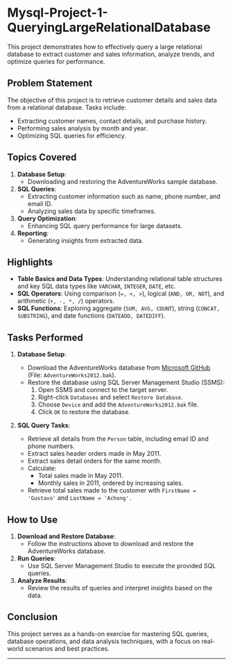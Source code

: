 # Mysql-Project-1-QueryingLargeRelationalDatabase
This project demonstrates how to effectively query a large relational database to extract customer and sales information, analyze trends, and optimize queries for performance.

## Problem Statement

The objective of this project is to retrieve customer details and sales data from a relational database. Tasks include:
- Extracting customer names, contact details, and purchase history.
- Performing sales analysis by month and year.
- Optimizing SQL queries for efficiency.

## Topics Covered

1. **Database Setup**:
   - Downloading and restoring the AdventureWorks sample database.
2. **SQL Queries**:
   - Extracting customer information such as name, phone number, and email ID.
   - Analyzing sales data by specific timeframes.
3. **Query Optimization**:
   - Enhancing SQL query performance for large datasets.
4. **Reporting**:
   - Generating insights from extracted data.

## Highlights

- **Table Basics and Data Types**: Understanding relational table structures and key SQL data types like `VARCHAR`, `INTEGER`, `DATE`, etc.
- **SQL Operators**: Using comparison (`=, <, >`), logical (`AND, OR, NOT`), and arithmetic (`+, -, *, /`) operators.
- **SQL Functions**: Exploring aggregate (`SUM, AVG, COUNT`), string (`CONCAT, SUBSTRING`), and date functions (`DATEADD, DATEDIFF`).

## Tasks Performed

1. **Database Setup**:
   - Download the AdventureWorks database from [Microsoft GitHub](https://github.com/Microsoft/sql-server-samples/releases/tag/adventureworks) (File: `AdventureWorks2012.bak`).
   - Restore the database using SQL Server Management Studio (SSMS):
     1. Open SSMS and connect to the target server.
     2. Right-click `Databases` and select `Restore Database`.
     3. Choose `Device` and add the `AdventureWorks2012.bak` file.
     4. Click `OK` to restore the database.

2. **SQL Query Tasks**:
   - Retrieve all details from the `Person` table, including email ID and phone numbers.
   - Extract sales header orders made in May 2011.
   - Extract sales detail orders for the same month.
   - Calculate:
     - Total sales made in May 2011.
     - Monthly sales in 2011, ordered by increasing sales.
   - Retrieve total sales made to the customer with `FirstName = 'Gustavo'` and `LastName = 'Achong'.`

## How to Use

1. **Download and Restore Database**:
   - Follow the instructions above to download and restore the AdventureWorks database.
2. **Run Queries**:
   - Use SQL Server Management Studio to execute the provided SQL queries.
3. **Analyze Results**:
   - Review the results of queries and interpret insights based on the data.

## Conclusion

This project serves as a hands-on exercise for mastering SQL queries, database operations, and data analysis techniques, with a focus on real-world scenarios and best practices.

---


